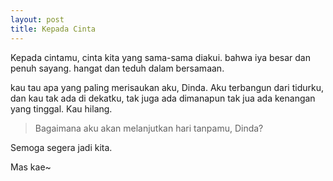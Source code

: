 ```yaml
---
layout: post
title: Kepada Cinta
---
```


Kepada cintamu, cinta kita yang sama-sama diakui. bahwa iya besar dan penuh sayang.
hangat dan teduh dalam bersamaan.

kau tau apa yang paling merisaukan aku, Dinda. Aku terbangun dari tidurku, dan kau tak ada di dekatku, tak juga ada dimanapun tak jua ada kenangan yang tinggal. Kau hilang.

> Bagaimana aku akan melanjutkan hari tanpamu, Dinda?

Semoga segera jadi kita.

Mas kae~